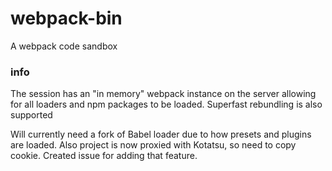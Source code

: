# webpack-bin
A webpack code sandbox

### info
The session has an "in memory" webpack instance on the server allowing for all loaders and npm packages to be loaded. Superfast rebundling is also supported

Will currently need a fork of Babel loader due to how presets and plugins are loaded. Also project is now proxied with Kotatsu, so need to copy cookie. Created issue for adding that feature.
